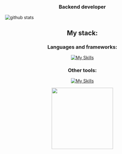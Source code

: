 <h3 align="center">Backend developer</h3>
<picture decoding="async" loading="lazy">
  <source media="(prefers-color-scheme: light)" srcset="https://pixel-profile.vercel.app/api/github-stats?username=Rayten225&theme=fuji">
  <source media="(prefers-color-scheme: dark)" srcset="https://pixel-profile.vercel.app/api/github-stats?username=Rayten225&screen_effect=true&theme=fuji">
  <img alt="github stats" src="https://pixel-profile.vercel.app/api/github-stats?username=nais2008&theme=fuji">
</picture>

<h2 align="center">My stack:</h2>
<div align="center">
<h3>Languages and frameworks:</h3> 

[![My Skills](https://skillicons.dev/icons?i=html,css,py,django,go,wordpress)](https://skillicons.dev)<br>
<h3>Other tools:</h3> 

[![My Skills](https://skillicons.dev/icons?i=github,figma,discord,vscode,pycharm,codepen,stackoverflow,mysql,sqlite&theme=dark)](https://skillicons.dev)
<div/>
  <a href="https://github.com/anuraghazra/convoychat" align="center">
    <img height=200 align="center" src="https://github-readme-stats.vercel.app/api/top-langs?username=Rayten225&layout=compact&langs_count=8&card_width=320&theme=radical" />
  </a>
</div>
